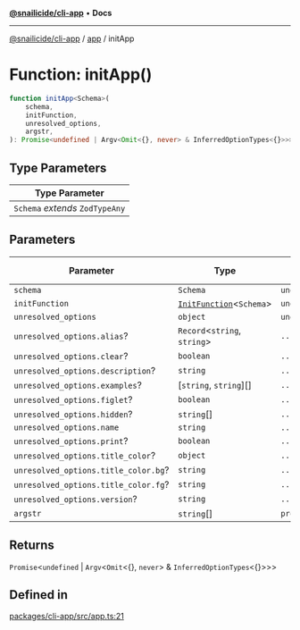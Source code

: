 [**@snailicide/cli-app**](../../../README.md) • **Docs**

---

[@snailicide/cli-app](../../../README.md) / [app](../README.md) / initApp

# Function: initApp()

```ts
function initApp<Schema>(
    schema,
    initFunction,
    unresolved_options,
    argstr,
): Promise<undefined | Argv<Omit<{}, never> & InferredOptionTypes<{}>>>
```

## Type Parameters

| Type Parameter                  |
| ------------------------------- |
| `Schema` _extends_ `ZodTypeAny` |

## Parameters

| Parameter | Type | Default value |
| --- | --- | --- |
| `schema` | `Schema` | `undefined` |
| `initFunction` | [`InitFunction`](../type-aliases/InitFunction.md)\<`Schema`\> | `undefined` |
| `unresolved_options` | `object` | `undefined` |
| `unresolved_options.alias`? | `Record`\<`string`, `string`\> | `...` |
| `unresolved_options.clear`? | `boolean` | `...` |
| `unresolved_options.description`? | `string` | `...` |
| `unresolved_options.examples`? | [`string`, `string`][] | `...` |
| `unresolved_options.figlet`? | `boolean` | `...` |
| `unresolved_options.hidden`? | `string`[] | `...` |
| `unresolved_options.name` | `string` | `...` |
| `unresolved_options.print`? | `boolean` | `...` |
| `unresolved_options.title_color`? | `object` | `...` |
| `unresolved_options.title_color.bg`? | `string` | `...` |
| `unresolved_options.title_color.fg`? | `string` | `...` |
| `unresolved_options.version`? | `string` | `...` |
| `argstr` | `string`[] | `process.argv` |

## Returns

`Promise`\<`undefined` \| `Argv`\<`Omit`\<\{\}, `never`\> & `InferredOptionTypes`\<\{\}\>\>\>

## Defined in

[packages/cli-app/src/app.ts:21](https://github.com/gbtunney/snailicide-monorepo/blob/e538d73c297e05cfc5c2161039b61c76cd65cf31/packages/cli-app/src/app.ts#L21)
